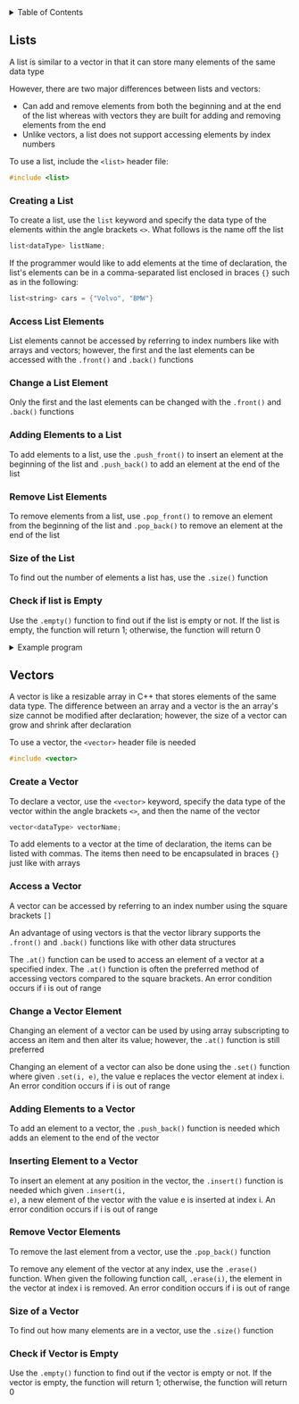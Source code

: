 <details>
<summary>Table of Contents</summary>
<ol>
  <li>
    <a href='#lists'>Lists</a>
  </li> 
  <li>
    <a href='#vectors'>Vectors</a>
  </li> 
</ol>
</details>

## Lists
A list is similar to a vector in that it can store many elements of the same data type

However, there are two major differences between lists and vectors:
<ul>
  <li>Can add and remove elements from both the beginning and at the end of the list whereas with vectors they are built for adding and removing elements from the end</li>
  <li>Unlike vectors, a list does not support accessing elements by index numbers</li>
</ul>

To use a list, include the <code>&lt;list&gt;</code> header file:

```cpp
#include <list>
```

### Creating a List
To create a list, use the <code>list</code> keyword and specify the data type of the elements within the angle brackets <code>&lt;&gt;</code>. What follows is the name off the list

```cpp
list<dataType> listName;
```

If the programmer would like to add elements at the time of declaration, the list's elements can be in a comma-separated list enclosed in braces <code>{}</code> such as in the following:

```cpp
list<string> cars = {"Volvo", "BMW"}
```

### Access List Elements
List elements cannot be accessed by referring to index numbers like with arrays and vectors; however, the first and the last elements can be accessed with the <code>.front()</code> and <code>.back()</code> functions

### Change a List Element
Only the first and the last elements can be changed with the <code>.front()</code> and <code>.back()</code> functions

### Adding Elements to a List
To add elements to a list, use the <code>.push_front()</code> to insert an element at the beginning of the list and <code>.push_back()</code> to add an element at the end of the list

### Remove List Elements
To remove elements from a list, use <code>.pop_front()</code> to remove an element from the beginning of the list and <code>.pop_back()</code> to remove an element at the end of the list

### Size of the List
To find out the number of elements a list has, use the <code>.size()</code> function

### Check if list is Empty
Use the <code>.empty()</code> function to find out if the list is empty or not. If the list is empty, the function will return 1; otherwise, the function will return 0

<details>
    <summary>Example program</summary>
This program recursively checks if a list is a palindrome without using any other data structures

```cpp
#include <iostream>
#include <list>
using namespace std;

//function prototype for palindrome which checks if the list passed as a parameter is a palindrome
bool palindrome(list<int> *);

int main()
{
    //variable declaration and initialization
    list<int> integers = {1, 2, 3, 2, 1};

    return 0;
}

//function definition for palindrome
bool palindrome(list<int> *integers)
{
    //conditional statement which checks if the sie of the list is zero; if so, terminate the recursion
    if (integers->empty())
        return true;

    //conditional statement which checks if both ends of the palindrome are equal in value to satisfy the rules for palindromes
    if (integers->front() != integers->back())
        return false;
    
    //conditional statement which checks if the size of the list is greater than one to avoid segmentation fault when popping elements from the list
    if (integers->size() > 1)
    {
        integers->pop_front();
        integers->pop_back();
    }

    //conditional statement which checks if the size of the lest is equal to one to only pop one element off from the list
    else
        integers->pop_front();

    //recursively calling palindrome until there are no elements left in the list
    return palindrome(integers);
}
```
</details> 

## Vectors
A vector is like a resizable array in C++ that stores elements of the same data type. The difference between an array and a vector is the an array's size cannot be modified after declaration; however, the size of a vector can grow and shrink after declaration 

To use a vector, the <code>&lt;vector&gt;</code> header file is needed

```cpp
#include <vector>
```

### Create a Vector
To declare a vector, use the <code>&lt;vector&gt;</code> keyword, specify the data type of the vector within the angle brackets <code>&lt;&gt;</code>, and then the name of the vector

```cpp
vector<dataType> vectorName;
```

To add elements to a vector at the time of declaration, the items can be listed with commas. The items then need to be encapsulated in braces <code>{}</code> just like with arrays

### Access a Vector
A vector can be accessed by referring to an index number using the square brackets <code>[]</code>

An advantage of using vectors is that the vector library supports the <code>.front()</code> and <code>.back()</code> functions like with other data structures

The <code>.at()</code> function can be used to access an element of a vector at a specified index. The <code>.at()</code> function is often the preferred method of accessing vectors compared to the square brackets. An error condition occurs if i is out of range

### Change a Vector Element
Changing an element of a vector can be used by using array subscripting to access an item and then alter its value; however, the <code>.at()</code> function is still preferred

Changing an element of a vector can also be done using the <code>.set()</code> function where given <code>.set(i, e)</code>, the value e replaces the vector element at index i. An error condition occurs if i is out of range

### Adding Elements to a Vector
To add an element to a vector, the <code>.push_back()</code> function is needed which adds an element to the end of the vector

### Inserting Element to a Vector
To insert an element at any position in the vector, the <code>.insert()</code> function is needed which given <code>.insert(i, e)</code>, a new element of the vector with the value e is inserted at index i. An error condition occurs if i is out of range

### Remove Vector Elements
To remove the last element from a vector, use the <code>.pop_back()</code> function

To remove any element of the vector at any index, use the <code>.erase()</code> function. When given the following function call, <code>.erase(i)</code>, the element in the vector at index i is removed. An error condition occurs if i is out of range

### Size of a Vector
To find out how many elements are in a vector, use the <code>.size()</code> function

### Check if Vector is Empty
Use the <code>.empty()</code> function to find out if the vector is empty or not. If the vector is empty, the function will return 1; otherwise, the function will return 0
